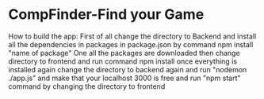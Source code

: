 # CompFinder-Find your Game
 How to build the app:
 First of all change the directory to Backend and install all the dependencies in packages in package.json by command npm install "name of package"
 One all the packages are downloaded then change directory to frontend and run command npm install once everything is installed again change the directory to backend again and run "nodemon ./app.js" and make that your localhost 3000 is free and run "npm start" command by changing the directory to frontend

